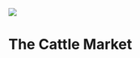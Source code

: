 <a href="https://juncture-digital.org"><img src="https://gitcdn.link/repo/jstor-labs/juncture/main/images/ve-button.png"></a>

<param ve-config header="header" main="now-and-then">

<param ve-compare manifest="gh:kent-map/images/then-and-now/Cattle_Market_1905.yaml" region="pct:0,3,80,80">
<param ve-compare manifest="gh:kent-map/images/then-and-now/Cattle_Market_2021.yaml" region="pct:0,20,80,80">

# The Cattle Market

